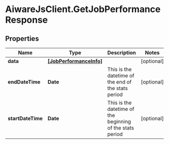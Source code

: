 # AiwareJsClient.GetJobPerformanceResponse

## Properties

Name | Type | Description | Notes
------------ | ------------- | ------------- | -------------
**data** | [**[JobPerformanceInfo]**](JobPerformanceInfo.md) |  | [optional] 
**endDateTime** | **Date** | This is the datetime of the end of the stats period | [optional] 
**startDateTime** | **Date** | This is the datetime of the beginning of the stats period | [optional] 



